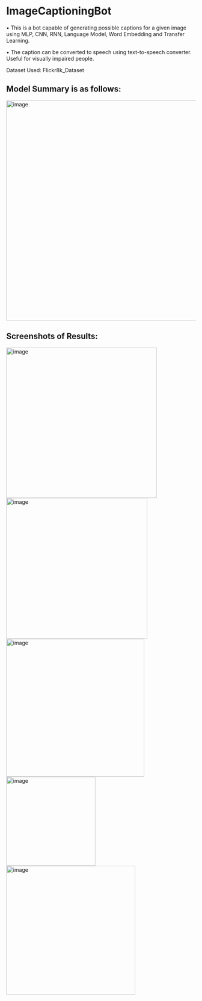 # ImageCaptioningBot
• This is a bot capable of generating possible captions for a given image using MLP, CNN, RNN, Language Model, Word 
Embedding and Transfer Learning.

• The caption can be converted to speech using text-to-speech converter. Useful for visually impaired people.

Dataset Used: Flickr8k_Dataset
## Model Summary is as follows:



<img width="586" alt="image" src="https://github.com/Esshaan-Mahajan/ImageCaptioningBot/assets/56061481/67af5a39-bc46-4284-a185-994c0e636069">


## Screenshots of Results:
<img width="400" alt="image" src="https://github.com/Esshaan-Mahajan/ImageCaptioningBot/assets/56061481/27701302-9d77-4345-b640-992dde6630b2">

<img width="375" alt="image" src="https://github.com/Esshaan-Mahajan/ImageCaptioningBot/assets/56061481/d253cd48-bb89-4aa3-ae83-2d5e3dbdecad">

<img width="367" alt="image" src="https://github.com/Esshaan-Mahajan/ImageCaptioningBot/assets/56061481/4814dcca-0d7f-41ee-9a88-97ed2739b4c9">


<img width="237" alt="image" src="https://github.com/Esshaan-Mahajan/ImageCaptioningBot/assets/56061481/2c8c7326-5c15-4f82-817d-3d541475bbf9">

<img width="343" alt="image" src="https://github.com/Esshaan-Mahajan/ImageCaptioningBot/assets/56061481/cc8bc8c2-31a6-4df8-ba0e-1a99738d44f7">


